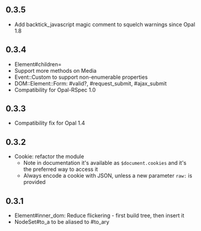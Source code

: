 ## 0.3.5
* Add backtick_javascript magic comment to squelch warnings since Opal 1.8

## 0.3.4
* Element#children=
* Support more methods on Media
* Event::Custom to support non-enumerable properties
* DOM::Element::Form: #valid?, #request_submit, #ajax_submit
* Compatibility for Opal-RSpec 1.0

## 0.3.3
* Compatibility fix for Opal 1.4

## 0.3.2
* Cookie: refactor the module
  * Note in documentation it's available as `$document.cookies` and it's the preferred way to access it
  * Always encode a cookie with JSON, unless a new parameter `raw:` is provided

## 0.3.1
* Element#inner_dom: Reduce flickering - first build tree, then insert it
* NodeSet#to_a to be aliased to #to_ary
